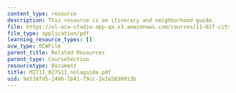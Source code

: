 ```yaml
---
content_type: resource
description: This resource is an itinerary and neighborhood guide.
file: https://ol-ocw-studio-app-qa.s3.amazonaws.com/courses/11-027-city-to-city-comparing-researching-and-writing-about-cities-new-orleans-spring-2011/9e538fd5149b1b41f9cc2e2a5030913b_MIT11_027S11_nolaguide.pdf
file_type: application/pdf
learning_resource_types: []
ocw_type: OCWFile
parent_title: Related Resources
parent_type: CourseSection
resourcetype: Document
title: MIT11_027S11_nolaguide.pdf
uid: 9e538fd5-149b-1b41-f9cc-2e2a5030913b
---
```

